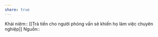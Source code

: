 ```yaml
---
share: true
---
```

Khái niệm:: 
[[Trả tiền cho người phỏng vấn sẽ khiến họ làm việc chuyên nghiệp]]
Nguồn:: 